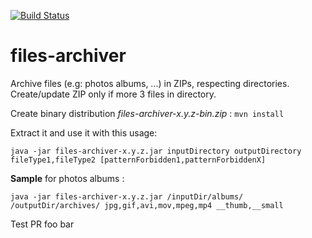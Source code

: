 [![Build Status](https://travis-ci.org/axel3rd/files-archiver.svg?branch=master)](https://travis-ci.org/axel3rd/files-archiver)

# files-archiver
Archive files (e.g: photos albums, ...) in ZIPs, respecting directories.
Create/update ZIP only if more 3 files in directory.

Create binary distribution _files-archiver-x.y.z-bin.zip_ : ``mvn install``

Extract it and use it with this usage:

```
java -jar files-archiver-x.y.z.jar inputDirectory outputDirectory fileType1,fileType2 [patternForbidden1,patternForbiddenX]
```

__Sample__ for photos albums :

```
java -jar files-archiver-x.y.z.jar /inputDir/albums/ /outputDir/archives/ jpg,gif,avi,mov,mpeg,mp4 __thumb,__small
```

Test PR foo bar